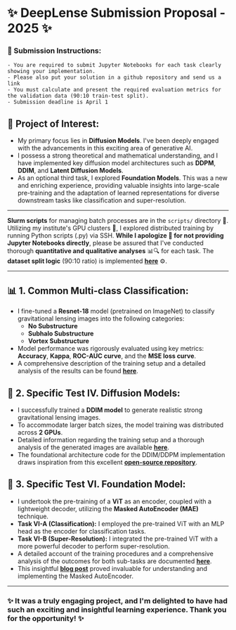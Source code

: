# ✨ DeepLense Submission Proposal - 2025 ✨

### 📜 Submission Instructions:

```
- You are required to submit Jupyter Notebooks for each task clearly showing your implementation.
- Please also put your solution in a github repository and send us a link
- You must calculate and present the required evaluation metrics for the validation data (90:10 train-test split).
- Submission deadline is April 1
```

## 🔭 Project of Interest:

- My primary focus lies in **Diffusion Models**. I've been deeply engaged with the advancements in this exciting area of generative AI.
- I possess a strong theoretical and mathematical understanding, and I have implemented key diffusion model architectures such as **DDPM**, **DDIM**, and **Latent Diffusion Models**.
- As an optional third task, I explored **Foundation Models**. This was a new and enriching experience, providing valuable insights into large-scale pre-training and the adaptation of learned representations for diverse downstream tasks like classification and super-resolution.

---


**Slurm scripts** for managing batch processes are in the ```scripts/``` directory 📂. Utilizing my institute's GPU clusters 🚀, I explored distributed training by running Python scripts (.py) via SSH. **While I apologize 🙏 for not providing Jupyter Notebooks directly**, please be assured that I've conducted thorough **quantitative and qualitative analyses** 📊🔍 for each task. The **dataset split logic** (90:10 ratio) is implemented **[here](data_processing.py)** ⚙️.

---

## 📊 1. Common Multi-class Classification:

- I fine-tuned a **Resnet-18** model (pretrained on ImageNet) to classify gravitational lensing images into the following categories:
    - **No Substructure**
    - **️Subhalo Substructure**
    - **Vortex Substructure**
- Model performance was rigorously evaluated using key metrics: **Accuracy**, **Kappa**, **ROC-AUC curve**, and the **MSE loss curve**.
- A comprehensive description of the training setup and a detailed analysis of the results can be found **[here](Multi_Class_Classification/ReadMe.md)**.

## 🌌 2. Specific Test IV. Diffusion Models:

- I successfully trained a **DDIM model** to generate realistic strong gravitational lensing images.
- To accommodate larger batch sizes, the model training was distributed across **2 GPUs**.
- Detailed information regarding the training setup and a thorough analysis of the generated images are available **[here](diffusion/readme.md)**.
- The foundational architecture code for the DDIM/DDPM implementation draws inspiration from this excellent **[open-source repository](https://github.com/lucidrains/denoising-diffusion-pytorch/tree/main)**.

## 🧠 3. Specific Test VI. Foundation Model:

- I undertook the pre-training of a **ViT** as an encoder, coupled with a lightweight decoder, utilizing the **Masked AutoEncoder (MAE)** technique.
- **Task VI-A (Classification):** I employed the pre-trained ViT with an MLP head as the encoder for classification tasks.
- **Task VI-B (Super-Resolution):** I integrated the pre-trained ViT with a more powerful decoder to perform super-resolution.
- A detailed account of the training procedures and a comprehensive analysis of the outcomes for both sub-tasks are documented **[here](foundation_models/readme.md)**.
- This insightful **[blog post](https://towardsdatascience.com/how-to-implement-state-of-the-art-masked-autoencoders-mae-6f454b736087/)** proved invaluable for understanding and implementing the Masked AutoEncoder.


---
### ✨ It was a truly engaging project, and I'm delighted to have had such an exciting and insightful learning experience. Thank you for the opportunity! ✨

